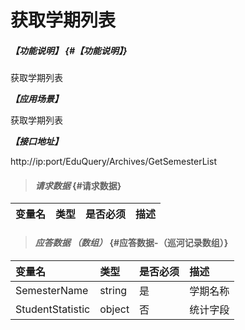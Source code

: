 # 获取学期列表

##### _【功能说明】_ {#【功能说明】}

获取学期列表

_**【应用场景】**_

获取学期列表

_**【接口地址】**_

http://ip:port/EduQuery/Archives/GetSemesterList

> #### _请求数据_ {#请求数据}

| 变量名 | 类型 | 是否必须 | 描述 |
| :--- | :--- | :--- | :--- |


> #### _应答数据 （数组）_ {#应答数据-（巡河记录数组）}

| 变量名 | 类型 | 是否必须 | 描述 |
| :--- | :--- | :--- | :--- |
| SemesterName| string| 是 | 学期名称 |
| StudentStatistic | object | 否 | 统计字段 |






